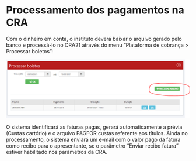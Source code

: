 # Processamento dos pagamentos na CRA

Com o dinheiro em conta, o instituto deverá baixar o arquivo gerado pelo banco e processá-lo no CRA21 através do menu “Plataforma de cobrança > Processar boletos”:&#x20;

![](<../../.gitbook/assets/image (1) (1).png>)

O sistema identificará as faturas pagas, gerará automaticamente a prévia (Custas cartório) e o arquivo PAGFOR custas referente aos títulos. Ainda no processamento, o sistema enviará um e-mail com o valor pago da fatura como recibo para o apresentante, se o parâmetro “Enviar recibo fatura” estiver habilitado nos parâmetros da CRA.
